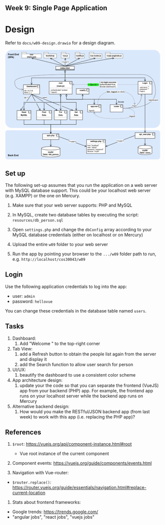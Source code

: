 Week 9: Single Page Application
--------------------------------

# Design
Refer to `docs/w09-design.drawio` for a design diagram.

![Design diagram](docs/w09-design.drawio.png)

## Set up
The following set-up assumes that you run the application on a web server with MySQL database support. This could be your localhost web server (e.g. XAMPP) or the one on Mercury.

1. Make sure that your web server supports: PHP and MySQL

2. In MySQL, create two database tables by executing the script: `resources/db_person.sql`

3. Open `settings.php` and change the `dbConfig` array according to your MySQL database credentials (either on localhost or on Mercury)

4. Upload the entire `w09` folder to your web server

5. Run the app by pointing your browser to the `.../w09` folder path to run, e.g. `http://localhost/cos30043/w09`

## Login
Use the following application credentials to log into the app:
  - user: `admin` 
  - password: `hellovue`

You can change these credentials in the database table named `users`.

## Tasks
1. Dashboard:
   1. Add "Welcome <user-name>" to the top-right corner
2. Tab View: 
   1. add a Refresh button to obtain the people list again from the server and display it
   2. add the Search function to allow user search for person
3. UI/UX:
   1. beautify the dashboard to use a consistent color scheme
4. App architecture design:
   1. update your the code so that you can separate the frontend (VueJS) app from your backend (PHP) app. For example, the frontend app runs on your localhost server while the backend app runs on Mercury
5. Alternative backend design: 
   1. How would you make the RESTful/JSON backend app (from last week) to work with this app (i.e. replacing the PHP app)?

## References
1. `$root`: https://vuejs.org/api/component-instance.html#root 
   - Vue root instance of the current component
2. Component events: https://vuejs.org/guide/components/events.html

3. Navigation with Vue-router:
- `$router.replace()`: https://router.vuejs.org/guide/essentials/navigation.html#replace-current-location

1. Stats about frontend frameworks: 
  - Google trends: https://trends.google.com/
  - "angular jobs", "react jobs", "vuejs jobs"